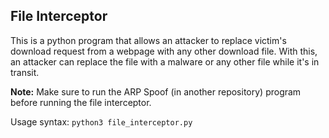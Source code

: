 ## File Interceptor

This is a python program that allows an attacker to replace victim's download request from a webpage with any other download file. With this, an attacker can replace the file with a malware or any other file while it's in transit.

<strong>Note:</strong> Make sure to run the ARP Spoof (in another repository) program before running the file interceptor.

Usage syntax: ````python3 file_interceptor.py````
